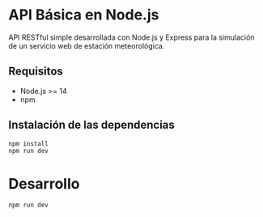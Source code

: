 # API Básica en Node.js

API RESTful simple desarrollada con Node.js y Express para la simulación de un servicio web de estación meteorológica.

## Requisitos

- Node.js >= 14
- npm

## Instalación de las dependencias
```bash
npm install
npm run dev
```

# Desarrollo
```bash
npm run dev
```
